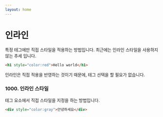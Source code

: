 ```yaml
---
layout: home
---
```


# 인라인
특정 테그에만 직접 스타일을 적용하는 방법입니다. 최근에는 인라인 스타일을 사용하지 않는 추세 입니다.

```html
<h1 style="color:red">Hello world</h1>
```

인라인은 직접 적용을 반영하는 것이기 때문에, 테그 선택을 할 필요가 없습니다.

### 1000. 인라인 스타일
테그 요소에서 직접 스타일을 지정을 하는 방법입니다.

```html
<div style="color:gray">안녕하세요</div>
```